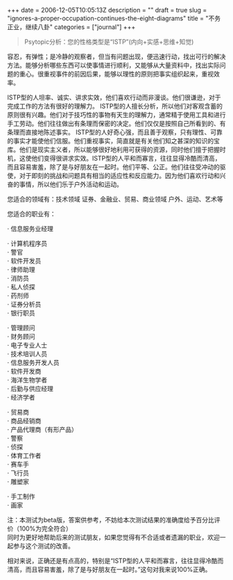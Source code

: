 +++
date = 2006-12-05T10:05:13Z
description = ""
draft = true
slug = "ignores-a-proper-occupation-continues-the-eight-diagrams"
title = "不务正业，继续八卦"
categories = ["journal"]
+++

<blockquote><p>Psytopic分析：您的性格类型是“ISTP”(内向+实感+思维+知觉) </p></blockquote>
<p>容忍，有弹性；是冷静的观察者，但当有问题出现，便迅速行动，找出可行的解决方法。能够分析哪些东西可以使事情进行顺利，又能够从大量资料中，找出实际问题的重心。很重视事件的前因后果，能够以理性的原则把事实组织起来，重视效率。 </p>
<p>ISTP型的人坦率、诚实、讲求实效，他们喜欢行动而非漫谈。他们很谦逊，对于完成工作的方法有很好的理解力。 ISTP型的人擅长分析，所以他们对客观含蓄的原则很有兴趣。他们对于技巧性的事物有天生的理解力，通常精于使用工具和进行手工劳动。他们往往做出有条理而保密的决定。他们仅仅是按照自己所看到的、有条理而直接地陈述事实。 ISTP型的人好奇心强，而且善于观察，只有理性、可靠的事实才能使他们信服。他们重视事实，简直就是有关他们知之甚深的知识的宝库。他们是现实主义者，所以能够很好地利用可获得的资源，同时他们擅于把握时机，这使他们变得很讲求实效。ISTP型的人平和而寡言，往往显得冷酷而清高，而且容易害羞，除了是与好朋友在一起时。他们平等、公正。他们往往受冲动的驱使，对于即刻的挑战和问题具有相当的适应性和反应能力。因为他们喜欢行动和兴奋的事情，所以他们乐于户外活动和运动。</p>
<p>您适合的领域有：技术领域 证券、金融业、贸易、商业领域 户外、运动、艺术等</p>
<p>您适合的职业有：</p>
<p>· 信息服务业经理<br>

· 计算机程序员<br>
· 警官<br>
· 软件开发员<br>
· 律师助理<br>
· 消防员<br>
· 私人侦探<br>
· 药剂师<br>
· 证券分析员<br>
· 银行职员<br>

· 管理顾问<br>
· 财务顾问<br>
· 电子专业人士<br>
· 技术培训人员<br>
· 信息服务开发人员<br>
· 软件开发商<br>
· 海洋生物学者<br>
· 后勤与供应经理<br>
· 经济学者<br>

· 贸易商<br>
· 商品经销商<br>
· 产品代理商（有形产品）<br>
· 警察<br>
· 侦探<br>
· 体育工作者<br>
· 赛车手<br>
· 飞行员<br>
· 雕塑家<br>

· 手工制作<br>
· 画家</p>
<p>注：本测试为beta版，答案供参考，不妨给本次测试结果的准确度给予百分比评价（100%为完全符合）<br>
同时为更好地帮助后来的测试朋友，如果您觉得有不合适或者遗漏的职业，欢迎一起参与这个测试的改善。
</p></blockquote>
<p>相对来说，正确还是有点高的，特别是“ISTP型的人平和而寡言，往往显得冷酷而清高，而且容易害羞，除了是与好朋友在一起时。”这句对我来说100%正确。
</p>
